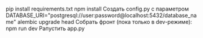 pip install requirements.txt
npm install
Создать config.py с параметром DATABASE_URI="postgresql://user:password@localhost:5432/database_name"
alembic upgrade head
Cобрать фронт (пока только в dev-режиме): npm run dev
 Pапустить app.py
